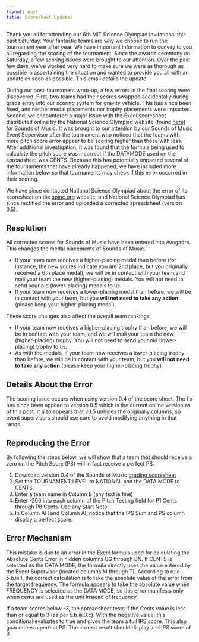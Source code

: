 ```yaml
---
layout: post
title: Scoresheet Updates 
---
```


Thank you all for attending our 6th MIT Science Olympiad Invitational this past Saturday. Your fantastic teams are why we choose to run the tournament year after year. We have important information to convey to you all regarding the scoring of the tournament. Since the awards ceremony on Saturday, a few scoring issues were brought to our attention. Over the past few days, we've worked very hard to make sure we were as thorough as possible in ascertaining the situation and wanted to provide you all with an update as soon as possible. This email details the update.

During our post-tournament wrap-up, a few errors in the final scoring were discovered. First, two teams had their scores swapped accidentally during grade entry into our scoring system for gravity vehicle. This has since been fixed, and neither medal placements nor trophy placements were impacted. Second, we encountered a major issue with the Excel scoresheet distributed online by the National Science Olympiad website (found [here](https://www.soinc.org/scoresheets)) for Sounds of Music. It was brought to our attention by our Sounds of Music Event Supervisor after the tournament who noticed that the teams with more pitch score error appear to be scoring higher than those with less. After additional investigation, it was found that the formula being used to calculate the pitch score was incorrect if the DATAMODE used on the spreadsheet was CENTS. Because this has potentially impacted several of the tournaments that have already happened, we have included more information below so that tournaments may check if this error occurred in their scoring.

We have since contacted National Science Olympiad about the error of its scoresheet on the [soinc.org](https://soinc.org) website, and National Science Olympiad has since rectified the error and uploaded a corrected spreadsheet (version 0.5).

## Resolution
All corrected scores for Sounds of Music have been entered into Avogadro. This changes the medal placements of Sounds of Music. 
* If your team now receives a higher-placing medal than before (for instance, the new scores indicate you are 2nd place, but you originally received a 6th place medal), we will be in contact with your team and mail your team the new (higher-placing) medals. You will not need to send your old (lower-placing) medals to us.
* If your team now receives a lower-placing medal than before, we will be in contact with your team, but you **will not need to take any action** (please keep your higher-placing medal).

These score changes also affect the overall team rankings. 
* If your team now receives a higher-placing trophy than before, we will be in contact with your team, and we will mail your team the new (higher-placing) trophy. You will not need to send your old (lower-placing) trophy to us.
* As with the medals, if your team now receives a lower-placing trophy than before, we will be in contact with your team, but you **will not need to take any action** (please keep your higher-placing trophy).

## Details About the Error
The scoring issue occurs when using version 0.4 of the score sheet. The fix has since been applied to version 0.5 which is the current online version as of this post. It also appears that v0.5 unhides the originally columns, so event supervisors should use care to avoid modifying anything in that range.

## Reproducing the Error
By following the steps below, we will show that a team that should receive a zero on the Pitch Score (PS) will in fact receive a perfect PS.
1. Download version 0.4 of the Sounds of Music [grading scoresheet](https://www.soinc.org/sites/default/files/uploaded_files/Sounds_of_Music_Scoring_Sheet_2020v0.4.xlsx)
1. Set the TOURNAMENT LEVEL to NATIONAL and the DATA MODE to CENTS.
1. Enter a team name in Column B (any text is fine)
1. Enter -200 into each column of the Pitch Testing field for P1 Cents through P8 Cents. Use any Start Note.
5. In Column AH and Column AI, notice that the IPS Sum and PS column display a perfect score.

## Error Mechanism
This mistake is due to an error in the Excel formula used for calculating the Absolute Cents Error in hidden columns BG through BN. If CENTS is selected as the DATA MODE, the formula directly uses the value entered by the Event Supervisor (located columns M through T). According to rule 5.b.iii.1, the correct calculation is to take the absolute value of the error from the target frequency. The formula appears to take the absolute value when FREQUENCY is selected as the DATA MODE, so this error manifests only when cents are used as the unit instead of frequency.

If a team scores below -3, the spreadsheet tests if the Cents value is less than or equal to 3 (as per 5.b.iii.3.c). With the negative value, this conditional evaluates to true and gives the team a full IPS score. This also guarantees a perfect PS. The correct result should display and IPS score of 0.


